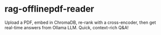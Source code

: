 # rag-offlinepdf-reader
Upload a PDF, embed in ChromaDB, re-rank with a cross-encoder, then get real-time answers from Ollama LLM. Quick, context-rich Q&amp;A!

